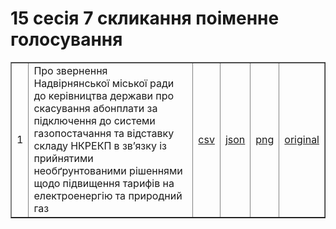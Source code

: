 <html><head><meta charset="utf-8" /><p><h1>15 сесія 7 скликання поіменне голосування</h1></p>
<table border=1>
<tbody>
<tr>
<td>1</td>
<td>Про звернення  Надвірнянської міської ради до керівництва держави про скасування абонплати за підключення до системи газопостачання та відставку складу НКРЕКП в зв’язку із прийнятими необґрунтованими рішеннями щодо підвищення тарифів на електроенергію та природний газ</td>
<td align=center><a href="csv/7_15_1.csv">csv</a></td>
<td align=center><a href="json/7_15_1.json">json</a></td>
<td align=center><a href="png/7_15_1.png">png</a></td>
<td align=center><a href='http://nadvirnamr.gov.ua/wp-content/uploads/2017/04/15_%D1%81%D0%B5%D1%81%D1%96%D1%8F_%D0%BF%D0%B8%D1%82%D0%B0%D0%BD%D0%BD%D1%8F-1.jpg'>original</a></td>
</tr>
</tbody>
</table>
</body>
</html>
